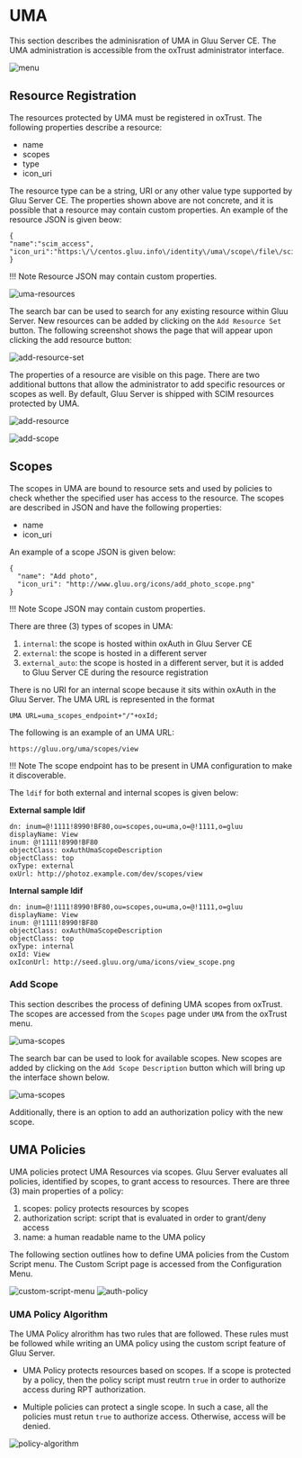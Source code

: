 # UMA
This section describes the adminisration of UMA in Gluu Server CE. The UMA administration is accessible from the oxTrust administrator interface.

![menu](../img/uma/menu.png)

## Resource Registration
The resources protected by UMA must be registered in oxTrust. The following properties describe a resource:

- name
- scopes
- type
- icon\_uri

The resource type can be a string, URI or any other value type supported by Gluu Server CE. The properties shown above are not concrete, and it is possible that a resource may contain custom properties. An example of the resource JSON is given beow:

```
{
"name":"scim_access",
"icon_uri":"https:\/\/centos.gluu.info\/identity\/uma\/scope\/file\/scim_access"
}
```

!!! Note
    Resource JSON may contain custom properties.

![uma-resources](../img/uma/uma-resources.png)

The search bar can be used to search for any existing resource within Gluu Server. New resources can be added by clicking on the `Add Resource Set` button. The following screenshot shows the page that will appear upon clicking the add resource button:

![add-resource-set](../img/uma/add-resource-set.png)

The properties of a resource are visible on this page. There are two additional buttons that allow the administrator to add specific resources or scopes as well. By default, Gluu Server is shipped with SCIM resources protected by UMA.

![add-resource](../img/uma/add-resource.png)

![add-scope](../img/uma/add-scope.png)

## Scopes
The scopes in UMA are bound to resource sets and used by policies to check whether the specified user has access to the resource. The scopes are described in JSON and have the following properties:

- name
- icon\_uri

An example of a scope JSON is given below:

```
{
  "name": "Add photo",
  "icon_uri": "http://www.gluu.org/icons/add_photo_scope.png"
}
```

!!! Note
    Scope JSON may contain custom properties.

There are three (3) types of scopes in UMA:

1. `internal`: the scope is hosted within oxAuth in Gluu Server CE
2. `external`: the scope is hosted in a different server
3. `external_auto`: the scope is hosted in a different server, but it is added to Gluu Server CE during the resource registration

There is no URI for an internal scope because it sits within oxAuth in the Gluu Server. The UMA URL is represented in the format

```
UMA URL=uma_scopes_endpoint+"/"+oxId;
```

The following is an example of an UMA URL:

```
https://gluu.org/uma/scopes/view
```

!!! Note
    The scope endpoint has to be present in UMA configuration to make it discoverable.

The `ldif` for both external and internal scopes is given below:

**External sample ldif**
```
dn: inum=@!1111!8990!BF80,ou=scopes,ou=uma,o=@!1111,o=gluu
displayName: View
inum: @!1111!8990!BF80
objectClass: oxAuthUmaScopeDescription
objectClass: top
oxType: external
oxUrl: http://photoz.example.com/dev/scopes/view
```

**Internal sample ldif**
```
dn: inum=@!1111!8990!BF80,ou=scopes,ou=uma,o=@!1111,o=gluu
displayName: View
inum: @!1111!8990!BF80
objectClass: oxAuthUmaScopeDescription
objectClass: top
oxType: internal
oxId: View
oxIconUrl: http://seed.gluu.org/uma/icons/view_scope.png
```

### Add Scope
This section describes the process of defining UMA scopes from oxTrust. The scopes are accessed from the `Scopes` page under `UMA` from the oxTrust menu.

![uma-scopes](../img/uma/uma-scopes.png)

The search bar can be used to look for available scopes. New scopes are added by clicking on the `Add Scope Description` button which will bring up the interface shown below.

![uma-scopes](../img/uma/scopes-add.png)

Additionally, there is an option to add an authorization policy with the new scope.

## UMA Policies
UMA policies protect UMA Resources via scopes. Gluu Server evaluates all policies, identified by scopes, to grant access to resources. There are three (3) main properties of a policy:

1. scopes: policy protects resources by scopes
2. authorization script: script that is evaluated in order to grant/deny access
3. name: a human readable name to the UMA policy

The following section outlines how to define UMA policies from the Custom Script menu. The Custom Script page is accessed from the Configuration Menu.

![custom-script-menu](../img/oxtrust/custom-script-menu.png)
![auth-policy](../img/uma/auth-policy.png)

### UMA Policy Algorithm
The UMA Policy alrorithm has two rules that are followed. These rules must be followed while writing an UMA policy using the custom script feature of Gluu Server.

- UMA Policy protects resources based on scopes. If a scope is protected by a policy, then the policy script must reutrn `true` in order to authorize access during RPT authorization.

- Multiple policies can protect a single scope. In such a case, all the policies must retun `true` to authorize access. Otherwise, access will be denied.

![policy-algorithm](../img/uma/policy-algorithm.jpg) 
